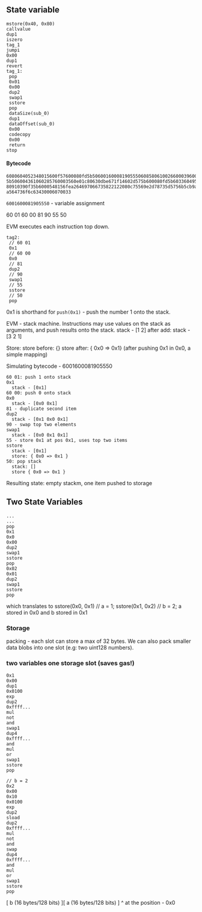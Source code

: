 ## State variable

```
mstore(0x40, 0x80)
callvalue
dup1
iszero
tag_1
jumpi
0x00
dup1
revert
tag_1:
 pop
 0x01
 0x00
 dup2
 swap1
 sstore
 pop
 dataSize(sub_0)
 dup1
 dataOffset(sub_0)
 0x00
 codecopy
 0x00
 return
stop
```

#### Bytecode

```
6080604052348015600f57600080fd5b5060016000819055506085806100266000396000f3fe6080604052348015600f57600080fd
5b506004361060285760003560e01c80630dbe671f14602d575b600080fd5b60336049565b60405180828152602001915050604051
80910390f35b6000548156fea264697066735822122080c75569e2d78735d5756b5cb9adc62ac340594b65f890183145d14a1260fd
a564736f6c63430006070033
```

`6001600081905550` - variable assignment

60 01
60 00
81
90
55
50

EVM executes each instruction top down.

```
tag2:
 // 60 01
 0x1
 // 60 00
 0x0
 // 81
 dup2
 // 90
 swap1
 // 55
 sstore
 // 50
 pop
```
0x1 is shorthand for `push(0x1)` - push the number 1 onto the stack.

EVM - stack machine. Instructions may use values on the stack as arguments, and push results 
onto the stack.
stack - [1 2]
after add: stack - [3 2 1]

Store:
store before: {}
store after: { 0x0 => 0x1} (after pushing 0x1 in 0x0, a simple mapping)

Simulating bytecode - 6001600081905550

```
60 01: push 1 onto stack
0x1
  stack - [0x1]
60 00: push 0 onto stack
0x0
  stack - [0x0 0x1]
81 - duplicate second item
dup2
  stack - [0x1 0x0 0x1]
90 - swap top two elements
swap1
  stack - [0x0 0x1 0x1]
55 - store 0x1 at pos 0x1, uses top two items
sstore
  stack - [0x1]
  store: { 0x0 => 0x1 }
50: pop stack
  stack: []
  store { 0x0 => 0x1 }
```

Resulting state: empty stackm, one item pushed to storage


## Two State Variables
```
...
...
pop
0x1
0x0
0x00
dup2
swap1
sstore
pop
0x02
0x01
dup2
swap1
sstore
pop
```
which translates to 
sstore(0x0, 0x1) // a = 1;
sstore(0x1, 0x2) // b = 2;
  a stored in 0x0 and b stored in 0x1

### Storage
packing - each slot can store a max of 32 bytes. We can also pack smaller data blobs into one slot
(e.g: two uint128 numbers).

### two variables one storage slot (saves gas!)
```
0x1
0x00
dup1
0x0100
exp
dup2
0xffff...
mul
not
and
swap1
dup4
0xffff...
and
mul
or
swap1
sstore
pop

// b = 2
0x2
0x00
0x10
0x0100
exp
dup2
sload
dup2
0xffff...
mul
not
and
swap
dup4
0xffff...
and
mul
or
swap1
sstore
pop
```
[  b (16 bytes/128 bits)  ][  a (16 bytes/128 bits)  ]
^ at the position - 0x0


